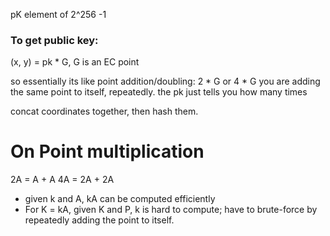 pK element of 2^256 -1

### To get public key:
(x, y) = pk * G, G is an EC point

so essentially its like point addition/doubling: 2 * G or 4 * G
 you are adding the same point to itself, repeatedly.
 the pk just tells you how many times


concat coordinates together,
then hash them.




# On Point multiplication

2A = A + A
4A = 2A + 2A

- given k and A, kA can be computed efficiently
- For K = kA, given K and P, k is hard to compute; have to brute-force by repeatedly adding the point to itself.

